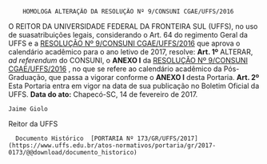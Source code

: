         HOMOLOGA ALTERAÇÃO DA RESOLUÇÃO Nº 9/CONSUNI CGAE/UFFS/2016  

 O REITOR DA UNIVERSIDADE FEDERAL DA FRONTEIRA SUL (UFFS), no uso de suasatribuições legais, considerando o Art. 64 do regimento Geral da UFFS e a [RESOLUÇÃO Nº 9/CONSUNI CGAE/UFFS/2016](https://www.uffs.edu.br/atos-normativos/resolucao/consunicgae/2016-0009)  que aprova o calendário acadêmico para o ano letivo de 2017, resolve:   **Art. 1º** ALTERAR, *ad referendum* do CONSUNI, o **ANEXO I** da [RESOLUÇÃO Nº 9/CONSUNI CGAE/UFFS/2016](https://www.uffs.edu.br/atos-normativos/resolucao/consunicgae/2016-0009)  , no que se refere ao calendário acadêmico da Pós-Graduação, que passa a vigorar conforme o **ANEXO I** desta Portaria.   **Art. 2º** Esta Portaria entra em vigor na data de sua publicação no Boletim Oficial da UFFS.      **Data do ato:** Chapecó-SC, 14 de fevereiro de 2017.   
 

    Jaime Giolo   
 Reitor da UFFS 

      Documento Histórico  [PORTARIA Nº 173/GR/UFFS/2017](https://www.uffs.edu.br/atos-normativos/portaria/gr/2017-0173/@@download/documento_historico)     
      